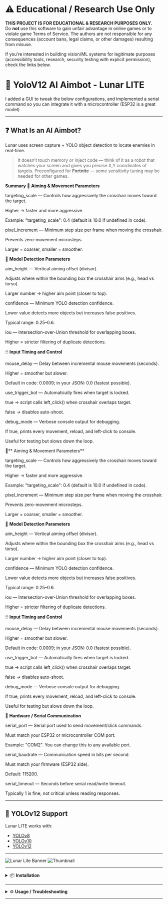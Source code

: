 # ⚠️ Educational / Research Use Only

**THIS PROJECT IS FOR EDUCATIONAL & RESEARCH PURPOSES ONLY.**  
Do **not** use this software to gain unfair advantage in online games or to violate game Terms of Service. The authors are not responsible for any consequences (account bans, legal claims, or other damages) resulting from misuse.

If youʼre interested in building vision/ML systems for legitimate purposes (accessibility tools, research, security testing with explicit permission), check the links below.

# 🧠 YoloV12 AI Aimbot - Lunar LITE
I added a GUI to tweak the below configurations, and implemented a serial command so you can integrate it with a microcontroller (ESP32 is a great model)

---

## ❓ What Is an AI Aimbot?

Lunar uses screen capture + YOLO object detection to locate enemies in real-time.

> It doesn’t touch memory or inject code — think of it as a robot that watches your screen and gives you precise X,Y coordinates of targets.
 Preconfigured for **Fortnite** — some sensitivity tuning may be needed for other games.

**Summary**
🎯 **Aiming & Movement Parameters**

targeting_scale — Controls how aggressively the crosshair moves toward the target.

Higher → faster and more aggressive.

Example: "targeting_scale": 0.4 (default is 10.0 if undefined in code).

pixel_increment — Minimum step size per frame when moving the crosshair.

Prevents zero-movement microsteps.

Larger = coarser, smaller = smoother.


🧠 **Model Detection Parameters**

aim_height — Vertical aiming offset (divisor).

Adjusts where within the bounding box the crosshair aims (e.g., head vs torso).

Larger number → higher aim point (closer to top).

confidence — Minimum YOLO detection confidence.

Lower value detects more objects but increases false positives.

Typical range: 0.25–0.6.

iou — Intersection-over-Union threshold for overlapping boxes.

Higher = stricter filtering of duplicate detections.


🖱️ **Input Timing and Control**

mouse_delay — Delay between incremental mouse movements (seconds).

Higher = smoother but slower.

Default in code: 0.0009; in your JSON: 0.0 (fastest possible).

use_trigger_bot — Automatically fires when target is locked.

true → script calls left_click() when crosshair overlaps target.

false → disables auto-shoot.

debug_mode — Verbose console output for debugging.

If true, prints every movement, reload, and left-click to console.

Useful for testing but slows down the loop.


🎯** Aiming & Movement Parameters**

targeting_scale — Controls how aggressively the crosshair moves toward the target.

Higher → faster and more aggressive.

Example: "targeting_scale": 0.4 (default is 10.0 if undefined in code).

pixel_increment — Minimum step size per frame when moving the crosshair.

Prevents zero-movement microsteps.

Larger = coarser, smaller = smoother.


🧠 **Model Detection Parameters**

aim_height — Vertical aiming offset (divisor).

Adjusts where within the bounding box the crosshair aims (e.g., head vs torso).

Larger number → higher aim point (closer to top).

confidence — Minimum YOLO detection confidence.

Lower value detects more objects but increases false positives.

Typical range: 0.25–0.6.

iou — Intersection-over-Union threshold for overlapping boxes.

Higher = stricter filtering of duplicate detections.


🖱️ **Input Timing and Control**

mouse_delay — Delay between incremental mouse movements (seconds).

Higher = smoother but slower.

Default in code: 0.0009; in your JSON: 0.0 (fastest possible).

use_trigger_bot — Automatically fires when target is locked.

true → script calls left_click() when crosshair overlaps target.

false → disables auto-shoot.

debug_mode — Verbose console output for debugging.

If true, prints every movement, reload, and left-click to console.

Useful for testing but slows down the loop.


🔌 **Hardware / Serial Communication**

serial_port — Serial port used to send movement/click commands.

Must match your ESP32 or microcontroller COM port.

Example: "COM2". You can change this to any available port.

serial_baudrate — Communication speed in bits per second.

Must match your firmware (ESP32 side).

Default: 115200.

serial_timeout — Seconds before serial read/write timeout.

Typically 1 is fine; not critical unless reading responses.





---

## 🔧 YOLOv12 Support

Lunar LITE works with:
- [YOLOv8](https://github.com/ultralytics/ultralytics)
- [YOLOv10](https://github.com/ultralytics/ultralytics)
- [YOLOv12](https://github.com/ultralytics/ultralytics)

---

![Lunar Lite Banner](https://github.com/user-attachments/assets/05864acf-cdd1-484f-be79-fa4a9643e8c2)
![Thumbnail](https://github.com/user-attachments/assets/afa30dd2-8168-4c64-999e-bedb0bef4dec)

---




<details>
<summary>📦 <strong>Installation</strong></summary>

1. Install [Python 3.10.5](https://www.python.org/downloads/release/python-3105/)
2. Install **CUDA Toolkit** 11.8, 12.4, or 12.6 (**12.6 recommended**)
3. Navigate to the root folder and run:
    ```
    install_requirements.bat
    ```
4. Launch with:
    ```
    start.bat
    ```

</details>

---

<details>
<summary>⚙️ <strong>Usage / Troubleshooting</strong></summary>

### If you get `CUDA IS UNAVAILABLE` error:
1. Make sure your installed CUDA version matches.
2. Visit [pytorch.org](https://pytorch.org/get-started/locally/) and install the right build.

Command for CUDA 12.6:
```
pip3 install torch torchvision torchaudio --index-url https://download.pytorch.org/whl/cu126
```

---

### If the console closes instantly:
```
python lunar.py
```

---

### To configure sensitivity:
```
python lunar.py setup
```

---

### To collect training images:
```
python lunar.py collect_data
```

</details>

---


